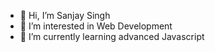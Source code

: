 - 👋 Hi, I’m Sanjay Singh
- 👀 I’m interested in Web Development
- 🌱 I’m currently learning advanced Javascript


<!---
sanjay9160/sanjay9160 is a ✨ special ✨ repository because its `README.md` (this file) appears on your GitHub profile.
You can click the Preview link to take a look at your changes.
--->
